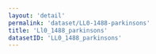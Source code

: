```yaml
---
layout: 'detail'
permalink: 'dataset/LL0-1488-parkinsons'
title: 'Ll0_1488_parkinsons'
datasetID: 'LL0_1488_parkinsons'
---
```

